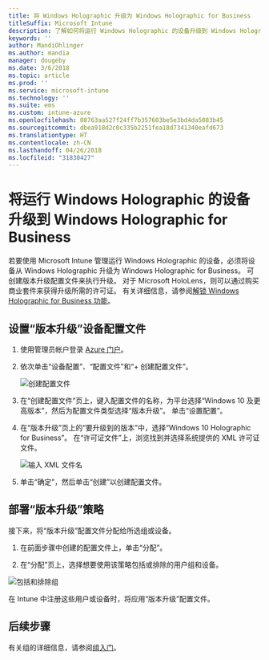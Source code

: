 ```yaml
---
title: 将 Windows Holographic 升级为 Windows Holographic for Business
titleSuffix: Microsoft Intune
description: 了解如何将运行 Windows Holographic 的设备升级到 Windows Holographic for Business
keywords: ''
author: MandiOhlinger
ms.author: mandia
manager: dougeby
ms.date: 3/6/2018
ms.topic: article
ms.prod: ''
ms.service: microsoft-intune
ms.technology: ''
ms.suite: ems
ms.custom: intune-azure
ms.openlocfilehash: 08763aa527f24ff7b357603be5e3bd4da5083b45
ms.sourcegitcommit: dbea918d2c0c335b2251fea18d7341340eafd673
ms.translationtype: HT
ms.contentlocale: zh-CN
ms.lasthandoff: 04/26/2018
ms.locfileid: "31830427"
---
```

# <a name="upgrade-devices-running-windows-holographic-to-windows-holographic-for-business"></a>将运行 Windows Holographic 的设备升级到 Windows Holographic for Business


若要使用 Microsoft Intune 管理运行 Windows Holographic 的设备，必须将设备从 Windows Holographic 升级为 Windows Holographic for Business。 可创建版本升级配置文件来执行升级。 对于 Microsoft HoloLens，则可以通过购买商业套件来获得升级所需的许可证。 有关详细信息，请参阅[解锁 Windows Holographic for Business 功能](https://docs.microsoft.com/en-us/hololens/hololens-upgrade-enterprise)。

## <a name="to-set-up-an-edition-upgrade-device-configuration-profile"></a>设置“版本升级”设备配置文件

1. 使用管理员帐户登录 [Azure 门户](https://portal.azure.com)。


2.  依次单击“设备配置”、“配置文件”和“+ 创建配置文件”。

    ![创建配置文件](media/Holographic-create-profile.png)

3.  在“创建配置文件”页上，键入配置文件的名称，为平台选择“Windows 10 及更高版本”，然后为配置文件类型选择“版本升级”。 单击“设置配置”。

5. 在“版本升级”页上的“要升级到的版本”中，选择“Windows 10 Holographic for Business”。 在“许可证文件”上，浏览找到并选择系统提供的 XML 许可证文件。

    ![输入 XML 文件名](media/Holographic-edition-upgrade.png)
 
5.  单击“确定”，然后单击“创建”以创建配置文件。


## <a name="deploy-the-edition-upgrade-policy"></a>部署“版本升级”策略

接下来，将“版本升级”配置文件分配给所选组或设备。

1. 在前面步骤中创建的配置文件上，单击“分配”。

2. 在“分配”页上，选择想要使用该策略包括或排除的用户组和设备。

![包括和排除组](media/Holographic-groups.PNG)

在 Intune 中注册这些用户或设备时，将应用“版本升级”配置文件。 

## <a name="next-steps"></a>后续步骤

有关组的详细信息，请参阅[组入门](get-started-groups.md)。


